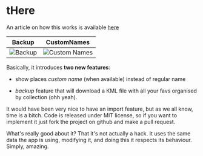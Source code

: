 # tHere

An article on how this works is available [here](http://hack.lenotta.com/angularjs-javascript-blending-angularjs-to-your-needs-or-how-to-hack-an-angular-app/)

| Backup | CustomNames |
|--- |--- 
| ![Backup](http://hack.lenotta.com/wp-content/uploads/2015/04/Screen-Shot-2015-04-02-at-16.50.21.png) | ![Custom Names](http://hack.lenotta.com/wp-content/uploads/2015/04/Screen-Shot-2015-04-02-at-16.50.59.png)


Basically, it introduces **two new features**:

- show places *custom name* (when available) instead of regular name

- *backup* feature that will download a KML file with all your favs organised by collection (ohh yeah).

It would have been very nice to have an import feature, but as we all know, time is a bitch. Code is released under MIT license, so if you want to implement it just fork the project on github and make  a pull request.

What's really good about it? That it's not actually a hack. It uses the same data the app is using, modifying it, and doing this it respects its behaviour. Simply, amazing.